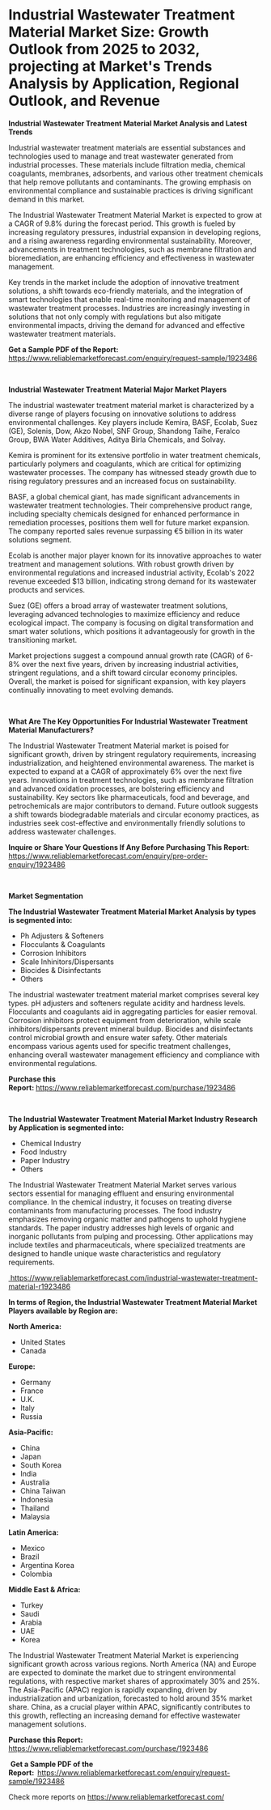 <p><h1>Industrial Wastewater Treatment Material Market Size: Growth Outlook from 2025 to 2032, projecting at Market's Trends Analysis by Application, Regional Outlook, and Revenue</h1></p><p><strong>Industrial Wastewater Treatment Material Market Analysis and Latest Trends</strong></p>
<p><p>Industrial wastewater treatment materials are essential substances and technologies used to manage and treat wastewater generated from industrial processes. These materials include filtration media, chemical coagulants, membranes, adsorbents, and various other treatment chemicals that help remove pollutants and contaminants. The growing emphasis on environmental compliance and sustainable practices is driving significant demand in this market.</p><p>The Industrial Wastewater Treatment Material Market is expected to grow at a CAGR of 9.8% during the forecast period. This growth is fueled by increasing regulatory pressures, industrial expansion in developing regions, and a rising awareness regarding environmental sustainability. Moreover, advancements in treatment technologies, such as membrane filtration and bioremediation, are enhancing efficiency and effectiveness in wastewater management. </p><p>Key trends in the market include the adoption of innovative treatment solutions, a shift towards eco-friendly materials, and the integration of smart technologies that enable real-time monitoring and management of wastewater treatment processes. Industries are increasingly investing in solutions that not only comply with regulations but also mitigate environmental impacts, driving the demand for advanced and effective wastewater treatment materials.</p></p>
<p><strong>Get a Sample PDF of the Report:&nbsp;</strong> <a href="https://www.reliablemarketforecast.com/enquiry/request-sample/1923486?utm_campaign=1743&utm_medium=2&utm_source=Github&utm_content=ia&utm_term=14012025&utm_id=industrial-wastewater-treatment-material">https://www.reliablemarketforecast.com/enquiry/request-sample/1923486</a></p>
<p>&nbsp;</p>
<p><strong>Industrial Wastewater Treatment Material Major Market Players</strong></p>
<p><p>The industrial wastewater treatment material market is characterized by a diverse range of players focusing on innovative solutions to address environmental challenges. Key players include Kemira, BASF, Ecolab, Suez (GE), Solenis, Dow, Akzo Nobel, SNF Group, Shandong Taihe, Feralco Group, BWA Water Additives, Aditya Birla Chemicals, and Solvay.</p><p>Kemira is prominent for its extensive portfolio in water treatment chemicals, particularly polymers and coagulants, which are critical for optimizing wastewater processes. The company has witnessed steady growth due to rising regulatory pressures and an increased focus on sustainability.</p><p>BASF, a global chemical giant, has made significant advancements in wastewater treatment technologies. Their comprehensive product range, including specialty chemicals designed for enhanced performance in remediation processes, positions them well for future market expansion. The company reported sales revenue surpassing €5 billion in its water solutions segment.</p><p>Ecolab is another major player known for its innovative approaches to water treatment and management solutions. With robust growth driven by environmental regulations and increased industrial activity, Ecolab's 2022 revenue exceeded $13 billion, indicating strong demand for its wastewater products and services.</p><p>Suez (GE) offers a broad array of wastewater treatment solutions, leveraging advanced technologies to maximize efficiency and reduce ecological impact. The company is focusing on digital transformation and smart water solutions, which positions it advantageously for growth in the transitioning market.</p><p>Market projections suggest a compound annual growth rate (CAGR) of 6-8% over the next five years, driven by increasing industrial activities, stringent regulations, and a shift toward circular economy principles. Overall, the market is poised for significant expansion, with key players continually innovating to meet evolving demands.</p></p>
<p>&nbsp;</p>
<p><strong>What Are The Key Opportunities For Industrial Wastewater Treatment Material Manufacturers?</strong></p>
<p><p>The Industrial Wastewater Treatment Material market is poised for significant growth, driven by stringent regulatory requirements, increasing industrialization, and heightened environmental awareness. The market is expected to expand at a CAGR of approximately 6% over the next five years. Innovations in treatment technologies, such as membrane filtration and advanced oxidation processes, are bolstering efficiency and sustainability. Key sectors like pharmaceuticals, food and beverage, and petrochemicals are major contributors to demand. Future outlook suggests a shift towards biodegradable materials and circular economy practices, as industries seek cost-effective and environmentally friendly solutions to address wastewater challenges.</p></p>
<p><strong>Inquire or Share Your Questions If Any Before Purchasing This Report:</strong> <a href="https://www.reliablemarketforecast.com/enquiry/pre-order-enquiry/1923486?utm_campaign=1743&utm_medium=2&utm_source=Github&utm_content=ia&utm_term=14012025&utm_id=industrial-wastewater-treatment-material">https://www.reliablemarketforecast.com/enquiry/pre-order-enquiry/1923486</a></p>
<p>&nbsp;</p>
<p><strong>Market Segmentation</strong></p>
<p><strong>The Industrial Wastewater Treatment Material Market Analysis by types is segmented into:</strong></p>
<p><ul><li>Ph Adjusters & Softeners</li><li>Flocculants & Coagulants</li><li>Corrosion Inhibitors</li><li>Scale Inhinitors/Dispersants</li><li>Biocides & Disinfectants</li><li>Others</li></ul></p>
<p><p>The industrial wastewater treatment material market comprises several key types. pH adjusters and softeners regulate acidity and hardness levels. Flocculants and coagulants aid in aggregating particles for easier removal. Corrosion inhibitors protect equipment from deterioration, while scale inhibitors/dispersants prevent mineral buildup. Biocides and disinfectants control microbial growth and ensure water safety. Other materials encompass various agents used for specific treatment challenges, enhancing overall wastewater management efficiency and compliance with environmental regulations.</p></p>
<p><strong>Purchase this Report:&nbsp;</strong><a href="https://www.reliablemarketforecast.com/purchase/1923486?utm_campaign=1743&utm_medium=2&utm_source=Github&utm_content=ia&utm_term=14012025&utm_id=industrial-wastewater-treatment-material">https://www.reliablemarketforecast.com/purchase/1923486</a></p>
<p>&nbsp;</p>
<p><strong>The Industrial Wastewater Treatment Material Market Industry Research by Application is segmented into:</strong></p>
<p><ul><li>Chemical Industry</li><li>Food Industry</li><li>Paper Industry</li><li>Others</li></ul></p>
<p><p>The Industrial Wastewater Treatment Material Market serves various sectors essential for managing effluent and ensuring environmental compliance. In the chemical industry, it focuses on treating diverse contaminants from manufacturing processes. The food industry emphasizes removing organic matter and pathogens to uphold hygiene standards. The paper industry addresses high levels of organic and inorganic pollutants from pulping and processing. Other applications may include textiles and pharmaceuticals, where specialized treatments are designed to handle unique waste characteristics and regulatory requirements.</p></p>
<p><a href="https://www.reliablemarketforecast.com/industrial-wastewater-treatment-material-r1923486?utm_campaign=1743&utm_medium=2&utm_source=Github&utm_content=ia&utm_term=14012025&utm_id=industrial-wastewater-treatment-material">&nbsp;https://www.reliablemarketforecast.com/industrial-wastewater-treatment-material-r1923486</a></p>
<p><strong>In terms of Region, the Industrial Wastewater Treatment Material Market Players available by Region are:</strong></p>
<p>
    <p> <strong> North America: </strong>
        <ul>
            <li>United States</li>
            <li>Canada</li>
        </ul>
        </p> 
    <p> <strong> Europe: </strong>
        <ul>
            <li>Germany</li>
            <li>France</li>
            <li>U.K.</li>
            <li>Italy</li>
            <li>Russia</li>
        </ul>
        </p> 
    <p> <strong> Asia-Pacific: </strong>
        <ul>
            <li>China</li>
            <li>Japan</li>
            <li>South Korea</li>
            <li>India</li>
            <li>Australia</li>
            <li>China Taiwan</li>
            <li>Indonesia</li>
            <li>Thailand</li>
            <li>Malaysia</li>
        </ul>
        </p> 
    <p> <strong> Latin America: </strong>
        <ul>
            <li>Mexico</li>
            <li>Brazil</li>
            <li>Argentina Korea</li>
            <li>Colombia</li>
        </ul>
        </p> 
    <p> <strong> Middle East & Africa: </strong>
        <ul>
            <li>Turkey</li>
            <li>Saudi</li>
            <li>Arabia</li>
            <li>UAE</li>
            <li>Korea</li>
        </ul>
    </p>
    </p>
<p><p>The Industrial Wastewater Treatment Material Market is experiencing significant growth across various regions. North America (NA) and Europe are expected to dominate the market due to stringent environmental regulations, with respective market shares of approximately 30% and 25%. The Asia-Pacific (APAC) region is rapidly expanding, driven by industrialization and urbanization, forecasted to hold around 35% market share. China, as a crucial player within APAC, significantly contributes to this growth, reflecting an increasing demand for effective wastewater management solutions.</p></p>
<p><strong>Purchase this Report: </strong><a href="https://www.reliablemarketforecast.com/purchase/1923486?utm_campaign=1743&utm_medium=2&utm_source=Github&utm_content=ia&utm_term=14012025&utm_id=industrial-wastewater-treatment-material">https://www.reliablemarketforecast.com/purchase/1923486</a></p>
<p>&nbsp;<strong>Get a Sample PDF of the Report:&nbsp;&nbsp;</strong><a href="https://www.reliablemarketforecast.com/enquiry/request-sample/1923486?utm_campaign=1743&utm_medium=2&utm_source=Github&utm_content=ia&utm_term=14012025&utm_id=industrial-wastewater-treatment-material">https://www.reliablemarketforecast.com/enquiry/request-sample/1923486</a></p>
<p><strong></strong></p>
<p>Check more reports on <a href="https://www.reliablemarketforecast.com/?utm_campaign=1743&utm_medium=2&utm_source=Github&utm_content=ia&utm_term=14012025&utm_id=industrial-wastewater-treatment-material">https://www.reliablemarketforecast.com/</a></p>